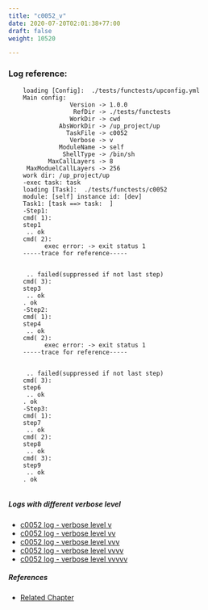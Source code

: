 ```yaml
---
title: "c0052_v"
date: 2020-07-20T02:01:38+77:00
draft: false
weight: 10520

---
```


### Log reference: <no value>

```
    loading [Config]:  ./tests/functests/upconfig.yml
    Main config:
                 Version -> 1.0.0
                  RefDir -> ./tests/functests
                 WorkDir -> cwd
              AbsWorkDir -> /up_project/up
                TaskFile -> c0052
                 Verbose -> v
              ModuleName -> self
               ShellType -> /bin/sh
           MaxCallLayers -> 8
     MaxModuelCallLayers -> 256
    work dir: /up_project/up
    -exec task: task
    loading [Task]:  ./tests/functests/c0052
    module: [self] instance id: [dev]
    Task1: [task ==> task:  ]
    -Step1:
    cmd( 1):
    step1
     .. ok
    cmd( 2):
          exec error: -> exit status 1
    -----trace for reference-----
    
          
     .. failed(suppressed if not last step)
    cmd( 3):
    step3
     .. ok
    . ok
    -Step2:
    cmd( 1):
    step4
     .. ok
    cmd( 2):
          exec error: -> exit status 1
    -----trace for reference-----
    
          
     .. failed(suppressed if not last step)
    cmd( 3):
    step6
     .. ok
    . ok
    -Step3:
    cmd( 1):
    step7
     .. ok
    cmd( 2):
    step8
     .. ok
    cmd( 3):
    step9
     .. ok
    . ok
    
```

##### Logs with different verbose level
* [c0052 log - verbose level v](../../logs/c0052_v)
* [c0052 log - verbose level vv](../../logs/c0052_vv)
* [c0052 log - verbose level vvv](../../logs/c0052_vvv)
* [c0052 log - verbose level vvvv](../../logs/c0052_vvvv)
* [c0052 log - verbose level vvvvv](../../logs/c0052_vvvvv)

##### References
* [Related Chapter](../../shell-func/c0052)
